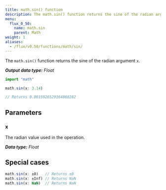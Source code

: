 ```yaml
---
title: math.sin() function
description: The math.sin() function returns the sine of the radian argument `x`.
menu:
  flux_0_50:
    name: math.sin
    parent: Math
weight: 1
aliases:
  - /flux/v0.50/functions/math/sin/
---
```


The `math.sin()` function returns the sine of the radian argument `x`.

_**Output data type:** Float_

```js
import "math"

math.sin(x: 3.14)

// Returns 0.0015926529164868282
```

## Parameters

### x
The radian value used in the operation.

_**Data type:** Float_

## Special cases
```js
math.sin(x: ±0)   // Returns ±0
math.sin(x: ±Inf) // Returns NaN
math.sin(x: NaN)  // Returns NaN
```
